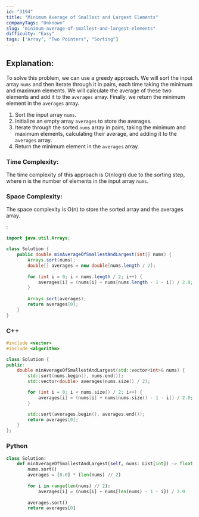 ```yaml
---
id: "3194"
title: "Minimum Average of Smallest and Largest Elements"
companyTags: "Unknown"
slug: "minimum-average-of-smallest-and-largest-elements"
difficulty: "Easy"
tags: ["Array", "Two Pointers", "Sorting"]
---
```


## Explanation:

To solve this problem, we can use a greedy approach. We will sort the input array `nums` and then iterate through it in pairs, each time taking the minimum and maximum elements. We will calculate the average of these two elements and add it to the `averages` array. Finally, we return the minimum element in the `averages` array.

1. Sort the input array `nums`.
2. Initialize an empty array `averages` to store the averages.
3. Iterate through the sorted `nums` array in pairs, taking the minimum and maximum elements, calculating their average, and adding it to the `averages` array.
4. Return the minimum element in the `averages` array.

### Time Complexity:
The time complexity of this approach is O(nlogn) due to the sorting step, where n is the number of elements in the input array `nums`.

### Space Complexity:
The space complexity is O(n) to store the sorted array and the averages array.

:

```java
import java.util.Arrays;

class Solution {
    public double minAverageOfSmallestAndLargest(int[] nums) {
        Arrays.sort(nums);
        double[] averages = new double[nums.length / 2];
        
        for (int i = 0; i < nums.length / 2; i++) {
            averages[i] = (nums[i] + nums[nums.length - 1 - i]) / 2.0;
        }
        
        Arrays.sort(averages);
        return averages[0];
    }
}
```

### C++
```cpp
#include <vector>
#include <algorithm>

class Solution {
public:
    double minAverageOfSmallestAndLargest(std::vector<int>& nums) {
        std::sort(nums.begin(), nums.end());
        std::vector<double> averages(nums.size() / 2);

        for (int i = 0; i < nums.size() / 2; i++) {
            averages[i] = (nums[i] + nums[nums.size() - 1 - i]) / 2.0;
        }

        std::sort(averages.begin(), averages.end());
        return averages[0];
    }
};
```

### Python
```python
class Solution:
    def minAverageOfSmallestAndLargest(self, nums: List[int]) -> float:
        nums.sort()
        averages = [0.0] * (len(nums) // 2)
        
        for i in range(len(nums) // 2):
            averages[i] = (nums[i] + nums[len(nums) - 1 - i]) / 2.0
        
        averages.sort()
        return averages[0]
```
